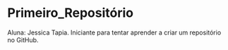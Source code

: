 # Primeiro_Repositório
Aluna: Jessica Tapia.
Iniciante para tentar aprender a criar um repositório no GitHub.

